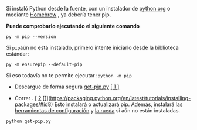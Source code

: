 Si instaló Python desde la fuente, con un instalador de [python.org](https://www.python.org/) o mediante [Homebrew](https://brew.sh/) , ya debería tener pip.

**Puede comprobarlo ejecutando el siguiente comando**
```CMD
py -m pip --version
```

Si `pip`aún no está instalado, primero intente iniciarlo desde la biblioteca estándar:
```CMD
py -m ensurepip --default-pip
```


Si eso todavía no te permite ejecutar :`python -m pip`
- Descargue de forma segura [get-pip.py](https://bootstrap.pypa.io/get-pip.py) [[ 1 ]](https://packaging.python.org/en/latest/tutorials/installing-packages/#id7)

- Correr . [[](https://packaging.python.org/en/latest/tutorials/installing-packages/#id8) [2](https://packaging.python.org/en/latest/tutorials/installing-packages/#id8) []](https://packaging.python.org/en/latest/tutorials/installing-packages/#id8) Esto instalará o actualizará pip. Además, instalará [las herramientas de configuración](https://packaging.python.org/en/latest/key_projects/#setuptools) y [la rueda](https://packaging.python.org/en/latest/key_projects/#wheel) si aún no están instaladas.
```CMD
python get-pip.py
````
